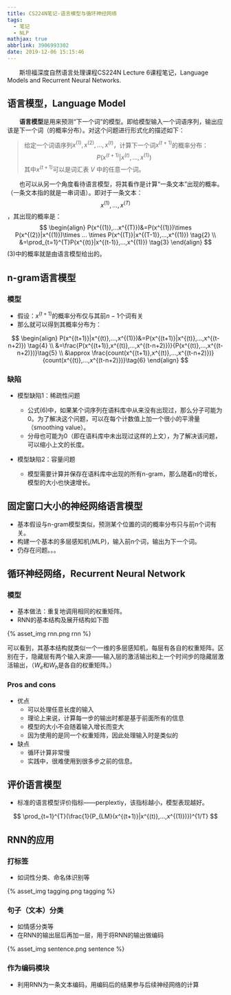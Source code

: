 ```yaml
---
title: CS224N笔记-语言模型与循环神经网络
tags:
  - 笔记
  - NLP
mathjax: true
abbrlink: 3906993302
date: 2019-12-06 15:15:46
---
```




&#8195;&#8195;斯坦福深度自然语言处理课程CS224N Lecture 6课程笔记，Language Models and Recurrent Neural Networks.

## 语言模型，Language Model

&#8195;&#8195;**语言模型**是用来预测“下一个词”的模型。即给模型输入一个词语序列，输出应该是下一个词（的概率分布）。对这个问题进行形式化的描述如下：

> 给定一个词语序列$x^{(1)}, x^{(2)},...,x^{(t)}$，计算下一个词$x^{(t+1)}$的概率分布：
> $$
> P(x^{(t+1)}|x^{(t)},...,x^{(1)}) \tag{1}
> $$
> 其中$x^{(t+1)}$可以是词汇表 $V$ 中的任意一个词。

&#8195;&#8195;也可以从另一个角度看待语言模型，将其看作是计算“一条文本”出现的概率。（一条文本指的就是一串词语）。即对于一条文本：$$x^{(1)},...,x^{(T)}$$ ，其出现的概率是：
$$
\begin{align}
P(x^{(1)},...x^{(T)})&=P(x^{(1)})\times P(x^{(2)}|x^{(1)})\times ... \times P(x^{(T)}|x^{(T-1)},...,x^{(1)}) \tag{2} \\
&=\prod_{t=1}^{T}P(x^{(t)}|x^{(t-1)},...,x^{(1)}) \tag{3}
\end{align}
$$
$(3)$中的概率就是由语言模型给出的。



<!--more-->



## n-gram语言模型

### 模型

* 假设：$x^{(t+1)}$的概率分布仅与其前$n-1$个词有关
* 那么就可以得到其概率分布为：

$$
\begin{align}
P(x^{(t+1)}|x^{(t)},...,x^{(1)})&=P(x^{(t+1)}|x^{(t)},...,x^{(t-n+2)}) \tag{4} \\
&=\frac{P(x^{(t+1)},x^{(t)},...,x^{(t-n+2)})}{P(x^{(t)},...,x^{(t-n+2)})}\tag{5} \\
&\approx \frac{count(x^{(t+1)},x^{(t)},...,x^{(t-n+2)})}{count(x^{(t)},...,x^{(t-n+2)})}\tag{6}
\end{align}
$$

### 缺陷

* 模型缺陷1：稀疏性问题
  * 公式$(6)$中，如果某个词序列在语料库中从来没有出现过，那么分子可能为0。为了解决这个问题，可以在每个计数值上加一个很小的平滑量（smoothing value）。
  * 分母也可能为0（即在语料库中未出现过这样的上文），为了解决该问题，可以缩小上文的长度。

* 模型缺陷2：容量问题
  * 模型需要计算并保存在语料库中出现的所有n-gram，那么随着n的增长，模型的大小也快速增长。



## 固定窗口大小的神经网络语言模型

* 基本假设与n-gram模型类似，预测某个位置的词的概率分布只与前n个词有关。
* 构建一个基本的多层感知机(MLP)，输入前n个词，输出为下一个词。
* 仍存在问题。。。



## 循环神经网络，Recurrent Neural Network

### 模型

* 基本做法：重复地调用相同的权重矩阵。
* RNN的基本结构及展开结构如下图

{% asset_img rnn.png rnn %}

可以看到，其基本结构就类似一个一维的多层感知机，每层有各自的权重矩阵。区别在于，隐藏层有两个输入来源——输入层的激活输出和上一个时间步的隐藏层激活输出，（$W_e$和$W_h$是各自的权重矩阵。）



### Pros and cons

* 优点
  * 可以处理任意长度的输入
  * 理论上来说，计算每一步的输出时都是基于前面所有的信息
  * 模型的大小不会随着输入增长而变大
  * 因为使用的是同一个权重矩阵，因此处理输入时是类似的
* 缺点
  * 循环计算非常慢
  * 实践中，很难使用到很多步之前的信息。



## 评价语言模型

* 标准的语言模型评价指标——perplextiy，该指标越小，模型表现越好。

$$
\prod_{t=1}^{T}(\frac{1}{P_{LM}(x^{(t+1)}|x^{(t)},...,x^{(1)})})^{1/T}
$$



## RNN的应用

### 打标签

* 如词性分类、命名体识别等

{% asset_img tagging.png tagging %}



### 句子（文本）分类

* 如情感分类等
* 在RNN的输出层后再加一层，用于将RNN的输出做编码



{% asset_img sentence.png sentence %}



### 作为编码模块

* 利用RNN为一条文本编码，用编码后的结果参与后续神经网络的计算